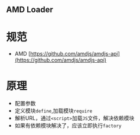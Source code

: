 AMD Loader
----------


# 规范

- AMD [https://github.com/amdjs/amdjs-api](https://github.com/amdjs/amdjs-api)

# 原理

- 配置参数
- 定义模块`define`,加载模块`require`
- 解析URL，通过`<script>`加载`JS`文件，解决依赖模块
- 如果有依赖模块解决了，应该立即执行`factory`
